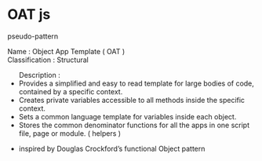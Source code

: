 
 OAT js
 ===
 pseudo-pattern

 Name : Object App Template ( OAT )</br>
 Classification : Structural</br>
 <ul> Description :
 <li>   Provides a simplified and easy to read template for large bodies of code, contained by a specific context. </li> 
 <li>  Creates private variables accessible to all methods inside the specific context.</li>
 <li>  Sets a common language template for variables inside each object. </li>
 <li>   Stores the common denominator functions for all the apps in one script file, page or module. ( helpers ) </li>
</ul>	
	
	
* inspired by Douglas Crockford’s  functional Object pattern